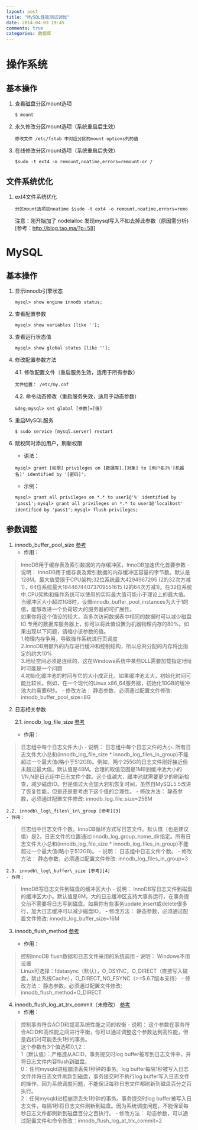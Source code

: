 ```yaml
---
layout: post
title: "MySQL性能测试调优"
date: 2014-04-03 19:45
comments: true
categories: 数据库
---
```


操作系统
====

基本操作
----

 1. 查看磁盘分区mount选项

    `$ mount`

 2. 永久修改分区mount选项（系统重启后生效）

    `修改文件 /etc/fstab 中对应分区的mount options列的值`

 3. 在线修改分区mount选项（系统重启后失效）

    `$sudo -t ext4 -o remount,noatime,errors=remount-or /`

文件系统优化
----

 1. ext4文件系统优化

    `分区mount选项加noatime
$sudo -t ext4 -o remount,noatime,errors=remo`

    注意：刚开始加了 nodelalloc 发现mysql写入不如去掉此参数（原因需分析)[参考：http://blog.tao.ma/?p=58]

MySQL
====

基本操作
----

 1. 显示innodb引擎状态

    `mysql> show engine innodb status;`

 2. 查看配置参数

    `mysql> show variables [like ''];`

 3. 查看运行状态值

    `mysql> show global status [like ''];`

 4. 修改配置参数方法

    4.1. 修改配置文件（重启服务生效，适用于所有参数）

       `文件位置： /etc/my.cnf`

    4.2. 命令动态修改（重启服务失效，适用于动态参数）

       `&deg;mysql> set global [参数]=[值]`

 5. 重启MySQL服务

    `$ sudo service [mysql.server] restart`

 6. 赋权同时添加用户，刷新权限
    - 语法：
    
    `mysql> grant [权限] privileges on [数据库].[对象] to [用户名]%'[机器名]' identified by '[密码]';`

    - 示例：
    
    `mysql> grant all privileges on *.* to user1@'%' identified by 'pass1';`
    `mysql> grant all privileges on *.* to user1@'localhost' identified by 'pass1';`
    `mysql> flush privileges;`

参数调整
----

 1. innodb\_buffer\_pool\_size [参考][1]
    - 作用：
> InnoDB用于缓存表及索引数据的内存缓冲区，InnoDB加速优化首要参数
    - 说明：
> InnoDB用于缓存表及索引数据的内存缓冲区容量的字节数。默认是128M。最大值受限于CPU架构;32位系统最大4294967295 (2的32次方减1)，64位系统最大18446744073709551615 (2的64次方减1)。在32位系统中,CPU架构和操作系统可以使用的实际最大值可能小于理论上的最大值。当缓冲区大小超过1GB时，设置innodb_buffer_pool_instances为大于1的值，能够改进一个负荷较大的服务器的可扩展性。  
> 如果你将这个值设的较大，当多次访问数据表中相同的数据时可以减少磁盘IO.专用的数据库服务器上，你可以将此值设置为机器物理内存的80%。如果出现以下问题，请缩小该参数的值。  
> 1.物理内存争用，导致操作系统进行页调度  
> 2.InnoDB用额外的内存进行缓冲和控制结构，所以总共分配的内存将比指定的约大10%   
> 3.地址空间必须是连续的，这在Windows系统中某些DLL需要加载指定地址时可能是一个问题   
> 4.初始化缓冲池的时间与它的大小成正比，如果缓冲池太大，初始化时间可能比较长。例如，在一个现代的Linux x86_64服务器，初始化10GB的缓冲池大约需要6秒。
    - 修改方法：
> 静态参数，必须通过配置文件修改: innodb_buffer_pool_size=8G

 2. 日志相关参数

    2.1. innodb\_log\_file\_size [参考][2]
    - 作用：
> 日志组中每个日志文件大小
    - 说明：
> 日志组中每个日志文件的大小. 所有日志文件大小总和(innodb_log_file_size * innodb_log_files_in_group)不能超过一个最大值(略小于512GB)。例如，两个255G的日志文件刚好接近但未超过最大值。默认值是48M。合理的取值范围是1MB到缓冲池大小的1/N,N是日志组中日志文件个数。这个值越大，缓冲池就需要更少的刷新检查，减少磁盘IO。但是值过大会加大宕机恢复时间，虽然自MySQL5.5改进了恢复性能，但是还是要考虑下这个值的合理性。
    - 修改方法：
> 静态参数，必须通过配置文件修改: innodb_log_file_size=256M

    2.2. innodb\_log\_files\_in\_group [参考][3]
    - 作用：
> 日志组中日志文件个数。InnoDB循环方式写日志文件。默认值（也是建议值）是2。日志文件的位置通过innodb_log_group_home_dir指定。所有日志文件大小总和(innodb_log_file_size * innodb_log_files_in_group)不能超过一个最大值(略小于512GB)。
    - 说明：
> 日志组中日志文件个数。
    - 修改方法：
> 静态参数，必须通过配置文件修改: innodb_log_files_in_group=3

    2.3. innodb\_log\_buffer\_size [参考][4]
    - 作用：
> InnoDB写日志文件到磁盘的缓冲区大小
    - 说明：
> InnoDB写日志文件到磁盘的缓冲区大小。默认值是8M。大的日志缓冲区支持大事务运行，在事务提交前不需要将日志写到磁盘。如果你有些事务update,insert或delete很多行，加大日志缓冲可以减少磁盘IO。
    - 修改方法：
> 静态参数，必须通过配置文件修改: innodb_log_buffer_size=16M

 3. innodb\_flush\_method [参考][5]

    - 作用：
> 控制InnoDB flush数据和日志文件采用的系统调用
    - 说明：
> Windows不用设置   
> Linux可选择：fdatasync（默认），O_DSYNC，O_DIRECT（直接写入磁盘，禁止系统Cache），O_DIRECT_NO_FSYNC（>=5.6.7版本支持）
    - 修改方法：
> 静态参数，必须通过配置文件修改: innodb_flush_method=O_DIRECT

 4. innodb\_flush\_log\_at\_trx\_commit（未修改） [参考][6]
    - 作用：
> 控制事务符合ACID和提高系统性能之间的权衡
    - 说明：
> 这个参数在事务符合ACID和高性能之间进行平衡，你可以通过调整这个参数达到高性能，但是宕机时可能丢失1秒的事务。  
> 这个参数有3个值选项0,1,2：   
> 1（默认值）：严格遵从ACID，事务提交时log buffer被写到日志文件中，并将日志文件内容flush到磁盘。  
> 0：任何mysqld进程崩溃丢失1秒钟的事务。log buffer每隔1秒被写入日志文件并将日志文件刷新到磁盘，事务提交时不执行log buffer写入日志文件的操作。因为系统调度问题，不能保证每秒日志文件都刷新到磁盘百分之百执行。   
> 2：任何mysqld进程崩溃丢失1秒钟的事务。事务提交时log buffer被写入日志文件，每隔1秒将日志文件刷新到磁盘。因为系统调度问题，不能保证每秒日志文件都刷新到磁盘百分之百执行。
    - 修改方法：
> 动态参数，可以通过配置文件和命令修改：innodb_flush_log_at_trx_commit=2 


  [1]: http://dev.mysql.com/doc/refman/5.6/en/innodb-parameters.html#sysvar_innodb_buffer_pool_size
  [2]: http://dev.mysql.com/doc/refman/5.6/en/innodb-parameters.html#sysvar_innodb_log_file_size
  [3]: http://dev.mysql.com/doc/refman/5.6/en/innodb-parameters.html#sysvar_innodb_log_files_in_group
  [4]: http://dev.mysql.com/doc/refman/5.6/en/innodb-parameters.html#sysvar_innodb_log_buffer_size
  [5]: http://dev.mysql.com/doc/refman/5.6/en/innodb-parameters.html#sysvar_innodb_flush_method
  [6]: http://dev.mysql.com/doc/refman/5.6/en/innodb-parameters.html#sysvar_innodb_flush_log_at_trx_commit
